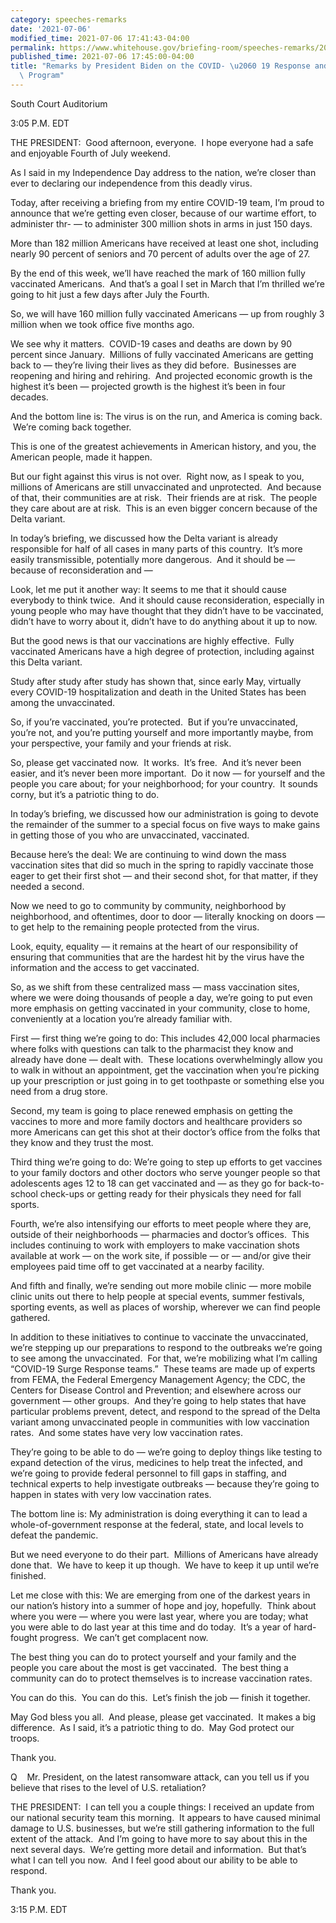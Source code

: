```yaml
---
category: speeches-remarks
date: '2021-07-06'
modified_time: 2021-07-06 17:41:43-04:00
permalink: https://www.whitehouse.gov/briefing-room/speeches-remarks/2021/07/06/remarks-by-president-biden-on-the-covid-19-response-and-the-vaccination-program-6/
published_time: 2021-07-06 17:45:00-04:00
title: "Remarks by President Biden on the COVID- \u2060 19 Response and the Vaccination\
  \ Program"
---
```

 
South Court Auditorium

3:05 P.M. EDT

THE PRESIDENT:  Good afternoon, everyone.  I hope everyone had a safe
and enjoyable Fourth of July weekend. 

As I said in my Independence Day address to the nation, we’re closer
than ever to declaring our independence from this deadly virus.

Today, after receiving a briefing from my entire COVID-19 team, I’m
proud to announce that we’re getting even closer, because of our wartime
effort, to administer thr- — to administer 300 million shots in arms in
just 150 days.

More than 182 million Americans have received at least one shot,
including nearly 90 percent of seniors and 70 percent of adults over the
age of 27. 

By the end of this week, we’ll have reached the mark of 160 million
fully vaccinated Americans.  And that’s a goal I set in March that I’m
thrilled we’re going to hit just a few days after July the Fourth.

So, we will have 160 million fully vaccinated Americans — up from
roughly 3 million when we took office five months ago.

We see why it matters.  COVID-19 cases and deaths are down by 90 percent
since January.  Millions of fully vaccinated Americans are getting back
to — they’re living their lives as they did before.  Businesses are
reopening and hiring and rehiring.  And projected economic growth is the
highest it’s been — projected growth is the highest it’s been in four
decades. 

And the bottom line is: The virus is on the run, and America is coming
back.  We’re coming back together.

This is one of the greatest achievements in American history, and you,
the American people, made it happen.  

But our fight against this virus is not over.  Right now, as I speak to
you, millions of Americans are still unvaccinated and unprotected.  And
because of that, their communities are at risk.  Their friends are at
risk.  The people they care about are at risk.  This is an even bigger
concern because of the Delta variant. 

In today’s briefing, we discussed how the Delta variant is already
responsible for half of all cases in many parts of this country.  It’s
more easily transmissible, potentially more dangerous.  And it should be
— because of reconsideration and — 

Look, let me put it another way: It seems to me that it should cause
everybody to think twice.  And it should cause reconsideration,
especially in young people who may have thought that they didn’t have to
be vaccinated, didn’t have to worry about it, didn’t have to do anything
about it up to now.  

But the good news is that our vaccinations are highly effective.  Fully
vaccinated Americans have a high degree of protection, including against
this Delta variant.  

Study after study after study has shown that, since early May, virtually
every COVID-19 hospitalization and death in the United States has been
among the unvaccinated.  

So, if you’re vaccinated, you’re protected.  But if you’re unvaccinated,
you’re not, and you’re putting yourself and more importantly maybe, from
your perspective, your family and your friends at risk. 

So, please get vaccinated now.  It works.  It’s free.  And it’s never
been easier, and it’s never been more important.  Do it now — for
yourself and the people you care about; for your neighborhood; for your
country.  It sounds corny, but it’s a patriotic thing to do.  

In today’s briefing, we discussed how our administration is going to
devote the remainder of the summer to a special focus on five ways to
make gains in getting those of you who are unvaccinated, vaccinated. 

Because here’s the deal: We are continuing to wind down the mass
vaccination sites that did so much in the spring to rapidly vaccinate
those eager to get their first shot — and their second shot, for that
matter, if they needed a second.  

Now we need to go to community by community, neighborhood by
neighborhood, and oftentimes, door to door — literally knocking on doors
— to get help to the remaining people protected from the virus.  

Look, equity, equality — it remains at the heart of our responsibility
of ensuring that communities that are the hardest hit by the virus have
the information and the access to get vaccinated.  

So, as we shift from these centralized mass — mass vaccination sites,
where we were doing thousands of people a day, we’re going to put even
more emphasis on getting vaccinated in your community, close to home,
conveniently at a location you’re already familiar with.

First — first thing we’re going to do: This includes 42,000 local
pharmacies where folks with questions can talk to the pharmacist they
know and already have done — dealt with.  These locations overwhelmingly
allow you to walk in without an appointment, get the vaccination when
you’re picking up your prescription or just going in to get toothpaste
or something else you need from a drug store.  

Second, my team is going to place renewed emphasis on getting the
vaccines to more and more family doctors and healthcare providers so
more Americans can get this shot at their doctor’s office from the folks
that they know and they trust the most.

Third thing we’re going to do: We’re going to step up efforts to get
vaccines to your family doctors and other doctors who serve younger
people so that adolescents ages 12 to 18 can get vaccinated and — as
they go for back-to-school check-ups or getting ready for their
physicals they need for fall sports.

Fourth, we’re also intensifying our efforts to meet people where they
are, outside of their neighborhoods — pharmacies and doctor’s offices.
 This includes continuing to work with employers to make vaccination
shots available at work — on the work site, if possible — or — and/or
give their employees paid time off to get vaccinated at a nearby
facility.

And fifth and finally, we’re sending out more mobile clinic — more
mobile clinic units out there to help people at special events, summer
festivals, sporting events, as well as places of worship, wherever we
can find people gathered.

In addition to these initiatives to continue to vaccinate the
unvaccinated, we’re stepping up our preparations to respond to the
outbreaks we’re going to see among the unvaccinated.  For that, we’re
mobilizing what I’m calling “COVID-19 Surge Response teams.”  These
teams are made up of experts from FEMA, the Federal Emergency Management
Agency; the CDC, the Centers for Disease Control and Prevention; and
elsewhere across our government — other groups.  And they’re going to
help states that have particular problems prevent, detect, and respond
to the spread of the Delta variant among unvaccinated people in
communities with low vaccination rates.  And some states have very low
vaccination rates.

They’re going to be able to do — we’re going to deploy things like
testing to expand detection of the virus, medicines to help treat the
infected, and we’re going to provide federal personnel to fill gaps in
staffing, and technical experts to help investigate outbreaks — because
they’re going to happen in states with very low vaccination rates.

The bottom line is: My administration is doing everything it can to lead
a whole-of-government response at the federal, state, and local levels
to defeat the pandemic.  

But we need everyone to do their part.  Millions of Americans have
already done that.  We have to keep it up though.  We have to keep it up
until we’re finished.  

Let me close with this: We are emerging from one of the darkest years in
our nation’s history into a summer of hope and joy, hopefully.  Think
about where you were — where you were last year, where you are today;
what you were able to do last year at this time and do today.  It’s a
year of hard-fought progress.  We can’t get complacent now.

The best thing you can do to protect yourself and your family and the
people you care about the most is get vaccinated.  The best thing a
community can do to protect themselves is to increase vaccination rates.
 

You can do this.  You can do this.  Let’s finish the job — finish it
together.

May God bless you all.  And please, please get vaccinated.  It makes a
big difference.  As I said, it’s a patriotic thing to do.  May God
protect our troops.

Thank you.

Q    Mr. President, on the latest ransomware attack, can you tell us if
you believe that rises to the level of U.S. retaliation?

THE PRESIDENT:  I can tell you a couple things: I received an update
from our national security team this morning.  It appears to have caused
minimal damage to U.S. businesses, but we’re still gathering information
to the full extent of the attack.  And I’m going to have more to say
about this in the next several days.  We’re getting more detail and
information.  But that’s what I can tell you now.  And I feel good about
our ability to be able to respond.

Thank you.

3:15 P.M. EDT
